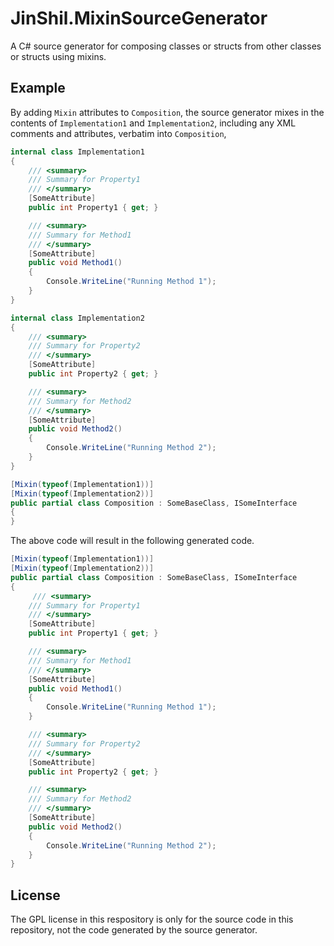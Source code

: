 # JinShil.MixinSourceGenerator
A C# source generator for composing classes or structs from other classes or structs using mixins.

## Example

By adding `Mixin` attributes to `Composition`, the source generator mixes in the contents of `Implementation1` and `Implementation2`, including any XML comments and attributes, verbatim into `Composition`, 

```C#
internal class Implementation1
{
    /// <summary>
    /// Summary for Property1
    /// </summary>
    [SomeAttribute]
    public int Property1 { get; }

    /// <summary>
    /// Summary for Method1
    /// </summary>
    [SomeAttribute]
    public void Method1()
    {
        Console.WriteLine("Running Method 1");
    }
}
```

```C#
internal class Implementation2
{
    /// <summary>
    /// Summary for Property2
    /// </summary>
    [SomeAttribute]
    public int Property2 { get; }

    /// <summary>
    /// Summary for Method2
    /// </summary>
    [SomeAttribute]
    public void Method2()
    {
        Console.WriteLine("Running Method 2");
    }
}
```

```C#
[Mixin(typeof(Implementation1))]
[Mixin(typeof(Implementation2))]
public partial class Composition : SomeBaseClass, ISomeInterface
{
}
```

The above code will result in the following generated code.

```C#
[Mixin(typeof(Implementation1))]
[Mixin(typeof(Implementation2))]
public partial class Composition : SomeBaseClass, ISomeInterface
{
     /// <summary>
    /// Summary for Property1
    /// </summary>
    [SomeAttribute]
    public int Property1 { get; }

    /// <summary>
    /// Summary for Method1
    /// </summary>
    [SomeAttribute]
    public void Method1()
    {
        Console.WriteLine("Running Method 1");
    }

    /// <summary>
    /// Summary for Property2
    /// </summary>
    [SomeAttribute]
    public int Property2 { get; }

    /// <summary>
    /// Summary for Method2
    /// </summary>
    [SomeAttribute]
    public void Method2()
    {
        Console.WriteLine("Running Method 2");
    }
}
```

## License
The GPL license in this respository is only for the source code in this repository, not the code generated by the source generator.
